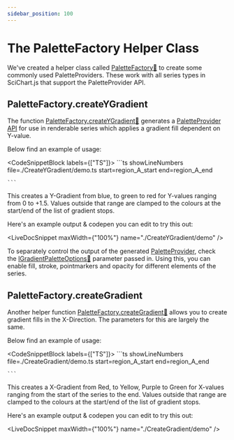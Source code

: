 ```yaml
---
sidebar_position: 100
---
```


# The PaletteFactory Helper Class

We've created a helper class called [PaletteFactory:blue_book:](https://www.scichart.com/documentation/js/current/typedoc/classes/palettefactory.html) to create some commonly used PaletteProviders. These work with all series types in SciChart.js that support the PaletteProvider API.

PaletteFactory.createYGradient
------------------------------

The function [PaletteFactory.createYGradient:blue_book:](https://www.scichart.com/documentation/js/current/typedoc/classes/palettefactory.html#createygradient) generates a [PaletteProvider API](/2d-charts/chart-types/palette-provider-api/palette-provider-api-overview) for use in renderable series which applies a gradient fill dependent on Y-value.

Below find an example of usage:

<CodeSnippetBlock labels={["TS"]}>
    ```ts showLineNumbers file=./CreateYGradient/demo.ts start=region_A_start end=region_A_end

    ```
</CodeSnippetBlock>

This creates a Y-Gradient from blue, to green to red for Y-values ranging from 0 to +1.5. Values outside that range are clamped to the colours at the start/end of the list of gradient stops.

Here's an example output & codepen you can edit to try this out: 

<LiveDocSnippet maxWidth={"100%"} name="./CreateYGradient/demo" />

To separately control the output of the generated [PaletteProvider](/2d-charts/chart-types/palette-provider-api/palette-provider-api-overview), check the [IGradientPaletteOptions:blue_book:](https://www.scichart.com/documentation/js/current/typedoc/interfaces/igradientpaletteoptions.html) parameter passed in. Using this, you can enable fill, stroke, pointmarkers and opacity for different elements of the series.

PaletteFactory.createGradient
-----------------------------

Another helper function [PaletteFactory.createGradient:blue_book:](https://www.scichart.com/documentation/js/current/typedoc/classes/palettefactory.html#creategradient) allows you to create gradient fills in the X-Direction. The parameters for this are largely the same.

Below find an example of usage:

<CodeSnippetBlock labels={["TS"]}>
    ```ts showLineNumbers file=./CreateGradient/demo.ts start=region_A_start end=region_A_end

    ```
</CodeSnippetBlock>

This creates a X-Gradient from Red, to Yellow, Purple to Green for X-values ranging from the start of the series to the end. Values outside that range are clamped to the colours at the start/end of the list of gradient stops.

Here's an example output & codepen you can edit to try this out: 

<LiveDocSnippet maxWidth={"100%"} name="./CreateGradient/demo" />
